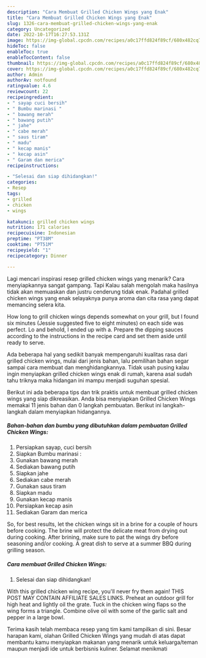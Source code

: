 ```yaml
---
description: "Cara Membuat Grilled Chicken Wings yang Enak"
title: "Cara Membuat Grilled Chicken Wings yang Enak"
slug: 1326-cara-membuat-grilled-chicken-wings-yang-enak
category: Uncategorized
date: 2022-10-17T16:27:53.131Z
image: https://img-global.cpcdn.com/recipes/a0c17ffd824f89cf/680x482cq70/grilled-chicken-wings-foto-resep-utama.jpg
hideToc: false
enableToc: true
enableTocContent: false
thumbnail: https://img-global.cpcdn.com/recipes/a0c17ffd824f89cf/680x482cq70/grilled-chicken-wings-foto-resep-utama.jpg
cover: https://img-global.cpcdn.com/recipes/a0c17ffd824f89cf/680x482cq70/grilled-chicken-wings-foto-resep-utama.jpg
author: Admin
authorAv: notfound
ratingvalue: 4.6
reviewcount: 22
recipeingredient:
- " sayap cuci bersih"
- " Bumbu marinasi "
- " bawang merah"
- " bawang putih"
- " jahe"
- " cabe merah"
- " saus tiram"
- " madu"
- " kecap manis"
- " kecap asin"
- " Garam dan merica"
recipeinstructions:

- "Selesai dan siap dihidangkan!"
categories:
- Resep
tags:
- grilled
- chicken
- wings

katakunci: grilled chicken wings 
nutrition: 171 calories
recipecuisine: Indonesian
preptime: "PT38M"
cooktime: "PT51M"
recipeyield: "1"
recipecategory: Dinner

---
```



Lagi mencari inspirasi resep grilled chicken wings yang menarik? Cara menyiapkannya sangat gampang. Tapi Kalau salah mengolah maka hasilnya tidak akan memuaskan dan justru cenderung tidak enak. Padahal grilled chicken wings yang enak selayaknya punya aroma dan cita rasa yang dapat memancing selera kita.


How long to grill chicken wings depends somewhat on your grill, but I found six minutes (Jessie suggested five to eight minutes) on each side was perfect. Lo and behold, I ended up with a. Prepare the dipping sauces according to the instructions in the recipe card and set them aside until ready to serve.

Ada beberapa hal yang sedikit banyak mempengaruhi kualitas rasa dari grilled chicken wings, mulai dari jenis bahan, lalu pemilihan bahan segar sampai cara membuat dan menghidangkannya. Tidak usah pusing kalau ingin menyiapkan grilled chicken wings enak di rumah, karena asal sudah tahu triknya maka hidangan ini mampu menjadi suguhan spesial.


Berikut ini ada beberapa tips dan trik praktis untuk membuat grilled chicken wings yang siap dikreasikan. Anda bisa menyiapkan Grilled Chicken Wings memakai 11 jenis bahan dan 0 langkah pembuatan. Berikut ini langkah-langkah dalam menyiapkan hidangannya.

<!--inarticleads1-->

##### Bahan-bahan dan bumbu yang dibutuhkan dalam pembuatan Grilled Chicken Wings:

1. Persiapkan  sayap, cuci bersih
1. Siapkan  Bumbu marinasi :
1. Gunakan  bawang merah
1. Sediakan  bawang putih
1. Siapkan  jahe
1. Sediakan  cabe merah
1. Gunakan  saus tiram
1. Siapkan  madu
1. Gunakan  kecap manis
1. Persiapkan  kecap asin
1. Sediakan  Garam dan merica


So, for best results, let the chicken wings sit in a brine for a couple of hours before cooking. The brine will protect the delicate meat from drying out during cooking. After brining, make sure to pat the wings dry before seasoning and/or cooking. A great dish to serve at a summer BBQ during grilling season. 

<!--inarticleads2-->

##### Cara membuat Grilled Chicken Wings:


1. Selesai dan siap dihidangkan!

With this grilled chicken wing recipe, you&#39;ll never fry them again! THIS POST MAY CONTAIN AFFILIATE SALES LINKS. Preheat an outdoor grill for high heat and lightly oil the grate. Tuck in the chicken wing flaps so the wing forms a triangle. Combine olive oil with some of the garlic salt and pepper in a large bowl. 

Terima kasih telah membaca resep yang tim kami tampilkan di sini. Besar harapan kami, olahan Grilled Chicken Wings yang mudah di atas dapat membantu kamu menyiapkan makanan yang menarik untuk keluarga/teman maupun menjadi ide untuk berbisnis kuliner. Selamat menikmati
